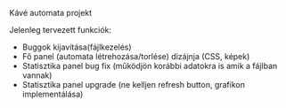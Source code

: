 Kávé automata projekt





Jelenleg tervezett funkciók:
- Buggok kijavítása(fájlkezelés)
- Fő panel (automata létrehozása/torlése) dizájnja (CSS, képek)
- Statisztika panel bug fix (működjön korábbi adatokra is amik a fájlban vannak)
- Statisztika panel upgrade (ne kelljen refresh button, grafikon implementálása)
